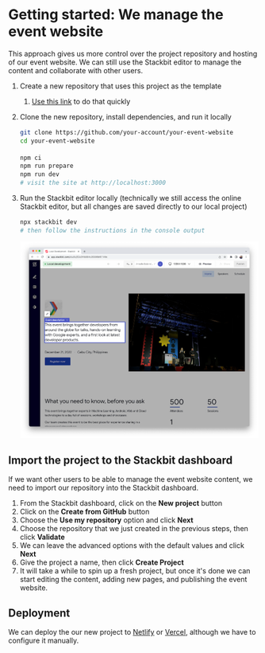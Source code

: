 # Getting started: We manage the event website

This approach gives us more control over the project repository and hosting of our event website. We can still use the Stackbit editor to manage the content and collaborate with other users.

1. Create a new repository that uses this project as the template

   1. [Use this link](https://github.com/gdg-cebu/event-website/generate) to do that quickly

1. Clone the new repository, install dependencies, and run it locally

   ```bash
   git clone https://github.com/your-account/your-event-website
   cd your-event-website

   npm ci
   npm run prepare
   npm run dev
   # visit the site at http://localhost:3000
   ```

1. Run the Stackbit editor locally (technically we still access the online Stackbit editor, but all changes are saved directly to our local project)

   ```bash
   npx stackbit dev
   # then follow the instructions in the console output
   ```

   ![Stackbit editor](images/b-01.png)

## Import the project to the Stackbit dashboard

If we want other users to be able to manage the event website content, we need to import our repository into the Stackbit dashboard.

1. From the Stackbit dashboard, click on the **New project** button
1. Click on the **Create from GitHub** button
1. Choose the **Use my repository** option and click **Next**
1. Choose the repository that we just created in the previous steps, then click **Validate**
1. We can leave the advanced options with the default values and click **Next**
1. Give the project a name, then click **Create Project**
1. It will take a while to spin up a fresh project, but once it's done we can start editing the content, adding new pages, and publishing the event website.

## Deployment

We can deploy the our new project to [Netlify](https://netlify.com/) or [Vercel](https://vercel.com/), although we have to configure it manually.
